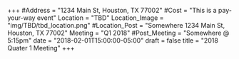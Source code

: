 +++
#Address = "1234 Main St, Houston, TX 77002"
#Cost = "This is a pay-your-way event"
Location = "TBD"
Location_Image = "img/TBD/tbd_location.png"
#Location_Post = "Somewhere 1234 Main St, Houston, TX 77002"
Meeting = "Q1 2018"
#Post_Meeting = "Somewhere @ 5:15pm"
date = "2018-02-01T15:00:00-05:00"
draft = false
title = "2018 Quater 1 Meeting"
+++

